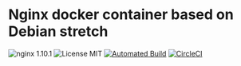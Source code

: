 # Nginx docker container based on Debian stretch

![nginx 1.10.1](https://img.shields.io/badge/nginx-1.10.1-brightgreen.svg) ![License MIT](https://img.shields.io/badge/license-MIT-blue.svg) [![Automated Build](http://img.shields.io/badge/automated-build-green.svg)](https://hub.docker.com/r/martinvenus/debian-stretch-nginx) [![CircleCI](https://circleci.com/gh/martinvenus/debian-stretch-nginx.svg?style=shield)](https://circleci.com/gh/martinvenus/debian-stretch-nginx)
